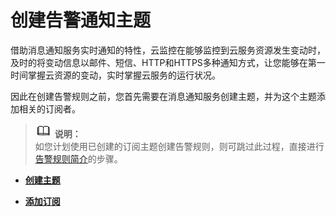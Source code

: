# 创建告警通知主题<a name="ZH-CN_TOPIC_0084572211"></a>

借助消息通知服务实时通知的特性，云监控在能够监控到云服务资源发生变动时，及时的将变动信息以邮件、短信、HTTP和HTTPS多种通知方式，让您能够在第一时间掌握云资源的变动，实时掌握云服务的运行状况。

因此在创建告警规则之前，您首先需要在消息通知服务创建主题，并为这个主题添加相关的订阅者。

>![](public_sys-resources/icon-note.gif) **说明：**   
>如您计划使用已创建的订阅主题创建告警规则，则可跳过此过程，直接进行[告警规则简介](告警规则简介.md)的步骤。  

-   **[创建主题](创建主题.md)**  

-   **[添加订阅](添加订阅.md)**  


